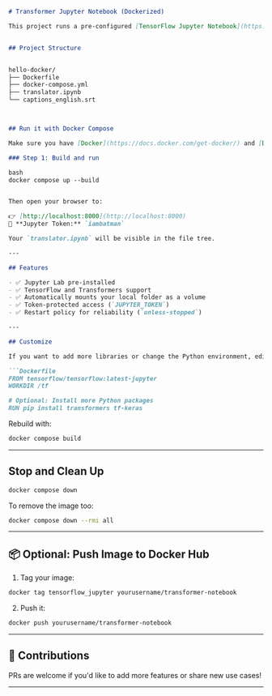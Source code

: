 

```markdown
# Transformer Jupyter Notebook (Dockerized)

This project runs a pre-configured [TensorFlow Jupyter Notebook](https://hub.docker.com/r/tensorflow/tensorflow) environment with support for Hugging Face Transformers — all inside Docker. No local setup needed!


## Project Structure


hello-docker/
├── Dockerfile
├── docker-compose.yml
├── translator.ipynb   
└── captions_english.srt              



## Run it with Docker Compose

Make sure you have [Docker](https://docs.docker.com/get-docker/) and [Docker Compose](https://docs.docker.com/compose/install/) installed.

### Step 1: Build and run

bash
docker compose up --build


Then open your browser to:

👉 [http://localhost:8000](http://localhost:8000)  
🔑 **Jupyter Token:** `iambatman`

Your `translator.ipynb` will be visible in the file tree.

---

## Features

- ✅ Jupyter Lab pre-installed
- ✅ TensorFlow and Transformers support
- ✅ Automatically mounts your local folder as a volume
- ✅ Token-protected access (`JUPYTER_TOKEN`)
- ✅ Restart policy for reliability (`unless-stopped`)

---

## Customize

If you want to add more libraries or change the Python environment, edit the `Dockerfile`:

```Dockerfile
FROM tensorflow/tensorflow:latest-jupyter
WORKDIR /tf

# Optional: Install more Python packages
RUN pip install transformers tf-keras
```

Rebuild with:

```bash
docker compose build
```

---

## Stop and Clean Up

```bash
docker compose down
```

To remove the image too:

```bash
docker compose down --rmi all
```

---

## 📦 Optional: Push Image to Docker Hub

1. Tag your image:
```bash
docker tag tensorflow_jupyter yourusername/transformer-notebook
```

2. Push it:
```bash
docker push yourusername/transformer-notebook
```

---

## 🤝 Contributions

PRs are welcome if you'd like to add more features or share new use cases!

---

